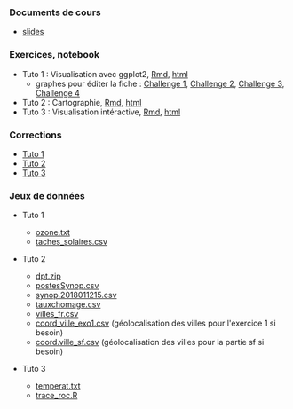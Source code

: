 
### Documents de cours

- [slides](pres_visu.pdf)

<!---
- [slides au format rapport](pres_R_article1.pdf)
--->


### Exercices, notebook

- Tuto 1 : Visualisation avec ggplot2, [Rmd](std_tuto_ggplot2.Rmd), [html](std_tuto_ggplot2.nb.html)
  - graphes pour éditer la fiche : [Challenge 1](challenge1.pdf), [Challenge 2](challenge2.pdf), [Challenge 3](challenge3.pdf), [Challenge 4](challenge4.pdf)
- Tuto 2 : Cartographie, [Rmd](std_tuto_carto.Rmd), [html](std_tuto_carto.nb.html)
- Tuto 3 : Visualisation intéractive, [Rmd](std_tuto_shiny.Rmd), [html](std_tuto_shiny.nb.html)



### Corrections

- [Tuto 1](tuto_ggplot2.html)
- [Tuto 2](fiche2_cor.html)
- [Tuto 3](fiche3_cor.html)




### Jeux de données

- Tuto 1
  - [ozone.txt](ozone.txt)
  - [taches_solaires.csv](taches_solaires.csv)
  
- Tuto 2
  - [dpt.zip](dpt.zip)
  - [postesSynop.csv](postesSynop.csv)
  - [synop.2018011215.csv](synop.2018011215.csv)
  - [tauxchomage.csv](tauxchomage.csv)
  - [villes_fr.csv](villes_fr.csv)
  - [coord_ville_exo1.csv](coord_ville_exo1.csv) (géolocalisation des villes pour l'exercice 1 si besoin)
  - [coord.ville_sf.csv](coord.ville_sf.csv) (géolocalisation des villes pour la partie sf si besoin)
  
- Tuto 3
  - [temperat.txt](temperat.txt)
  - [trace_roc.R](trace_roc.R)
  
  
  
